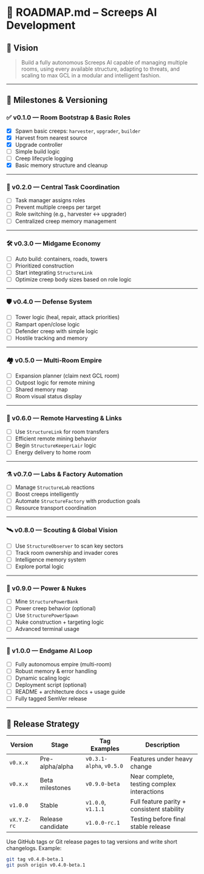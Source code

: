 # 📘 ROADMAP.md – Screeps AI Development

## 🧠 Vision
> Build a fully autonomous Screeps AI capable of managing multiple rooms, using every available structure, adapting to threats, and scaling to max GCL in a modular and intelligent fashion.

---

## 🔢 Milestones & Versioning

### ✅ v0.1.0 — Room Bootstrap & Basic Roles
- [x] Spawn basic creeps: `harvester`, `upgrader`, `builder`
- [x] Harvest from nearest source
- [x] Upgrade controller
- [ ] Simple build logic
- [ ] Creep lifecycle logging
- [x] Basic memory structure and cleanup

---

### 🔁 v0.2.0 — Central Task Coordination
- [ ] Task manager assigns roles
- [ ] Prevent multiple creeps per target
- [ ] Role switching (e.g., harvester ↔ upgrader)
- [ ] Centralized creep memory management

---

### 🛠️ v0.3.0 — Midgame Economy
- [ ] Auto build: containers, roads, towers
- [ ] Prioritized construction
- [ ] Start integrating `StructureLink`
- [ ] Optimize creep body sizes based on role logic

---

### 🛡️ v0.4.0 — Defense System
- [ ] Tower logic (heal, repair, attack priorities)
- [ ] Rampart open/close logic
- [ ] Defender creep with simple logic
- [ ] Hostile tracking and memory

---

### 🏘️ v0.5.0 — Multi-Room Empire
- [ ] Expansion planner (claim next GCL room)
- [ ] Outpost logic for remote mining
- [ ] Shared memory map
- [ ] Room visual status display

---

### 🚚 v0.6.0 — Remote Harvesting & Links
- [ ] Use `StructureLink` for room transfers
- [ ] Efficient remote mining behavior
- [ ] Begin `StructureKeeperLair` logic
- [ ] Energy delivery to home room

---

### ⚗️ v0.7.0 — Labs & Factory Automation
- [ ] Manage `StructureLab` reactions
- [ ] Boost creeps intelligently
- [ ] Automate `StructureFactory` with production goals
- [ ] Resource transport coordination

---

### 🛰️ v0.8.0 — Scouting & Global Vision
- [ ] Use `StructureObserver` to scan key sectors
- [ ] Track room ownership and invader cores
- [ ] Intelligence memory system
- [ ] Explore portal logic

---

### 🔋 v0.9.0 — Power & Nukes
- [ ] Mine `StructurePowerBank`
- [ ] Power creep behavior (optional)
- [ ] Use `StructurePowerSpawn`
- [ ] Nuke construction + targeting logic
- [ ] Advanced terminal usage

---

### 🚀 v1.0.0 — Endgame AI Loop
- [ ] Fully autonomous empire (multi-room)
- [ ] Robust memory & error handling
- [ ] Dynamic scaling logic
- [ ] Deployment script (optional)
- [ ] README + architecture docs + usage guide
- [ ] Fully tagged SemVer release

---

## 📌 Release Strategy

| Version     | Stage             | Tag Examples             | Description                                   |
|-------------|-------------------|--------------------------|-----------------------------------------------|
| `v0.x.x`    | Pre-alpha/alpha    | `v0.3.1-alpha`, `v0.5.0` | Features under heavy change                   |
| `v0.x.x`    | Beta milestones    | `v0.9.0-beta`            | Near complete, testing complex interactions   |
| `v1.0.0`    | Stable             | `v1.0.0`, `v1.1.1`       | Full feature parity + consistent stability    |
| `vX.Y.Z-rc` | Release candidate  | `v1.0.0-rc.1`            | Testing before final stable release           |

Use GitHub tags or Git release pages to tag versions and write short changelogs. Example:

```bash
git tag v0.4.0-beta.1
git push origin v0.4.0-beta.1
